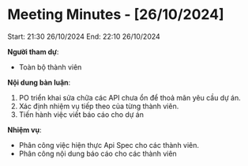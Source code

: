 # Meeting Minutes - [26/10/2024]

Start: 21:30 26/10/2024
End: 22:10 26/10/2024

**Người tham dự**:

- Toàn bộ thành viên

**Nội dung bàn luận**:

1. PO triển khai sửa chữa các API chưa ổn để thoả mãn yêu cầu dự án.
2. Xác định nhiệm vụ tiếp theo của từng thành viên.
3. Tiến hành việc viết báo cáo cho dự án

**Nhiệm vụ**:

- Phân công việc hiện thực Api Spec cho các thành viên.
- Phân công nội dung báo cáo cho các thành viên